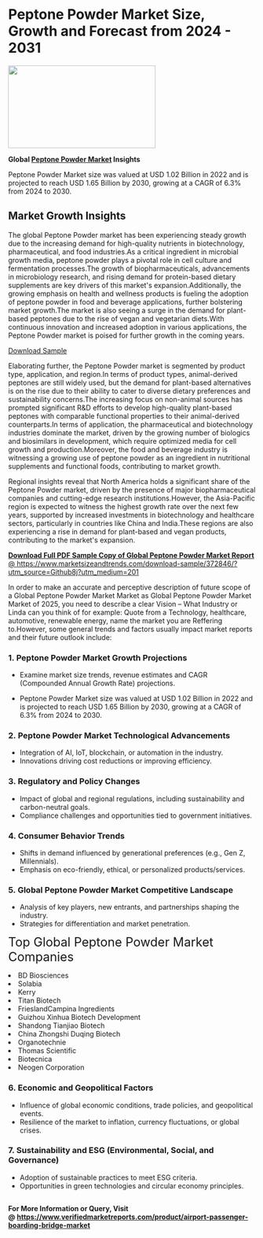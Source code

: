 <H1>Peptone Powder Market Size, Growth and Forecast from 2024 - 2031</H1><img class="aligncenter size-medium wp-image-584254" src="https://thirdeyenews.in/wp-content/uploads/2024/09/Global-Market-Research-300x168.jpeg" alt="" width="300" height="168" /><p><strong>Global&nbsp;<a href="https://www.marketsizeandtrends.com/download-sample/372846/?utm_source=Github8j?utm_medium=201">Peptone Powder Market</a> Insights</strong></p><p>Peptone Powder Market size was valued at USD 1.02 Billion in 2022 and is projected to reach USD 1.65 Billion by 2030, growing at a CAGR of 6.3% from 2024 to 2030.</p><p><h2>Market Growth Insights</h2> <p>The global Peptone Powder market has been experiencing steady growth due to the increasing demand for high-quality nutrients in biotechnology, pharmaceutical, and food industries.As a critical ingredient in microbial growth media, peptone powder plays a pivotal role in cell culture and fermentation processes.The growth of biopharmaceuticals, advancements in microbiology research, and rising demand for protein-based dietary supplements are key drivers of this market's expansion.Additionally, the growing emphasis on health and wellness products is fueling the adoption of peptone powder in food and beverage applications, further bolstering market growth.The market is also seeing a surge in the demand for plant-based peptones due to the rise of vegan and vegetarian diets.With continuous innovation and increased adoption in various applications, the Peptone Powder market is poised for further growth in the coming years.</p> <p><a href="#">Download Sample</a></p> <p>Elaborating further, the Peptone Powder market is segmented by product type, application, and region.In terms of product types, animal-derived peptones are still widely used, but the demand for plant-based alternatives is on the rise due to their ability to cater to diverse dietary preferences and sustainability concerns.The increasing focus on non-animal sources has prompted significant R&D efforts to develop high-quality plant-based peptones with comparable functional properties to their animal-derived counterparts.In terms of application, the pharmaceutical and biotechnology industries dominate the market, driven by the growing number of biologics and biosimilars in development, which require optimized media for cell growth and production.Moreover, the food and beverage industry is witnessing a growing use of peptone powder as an ingredient in nutritional supplements and functional foods, contributing to market growth.</p> <p>Regional insights reveal that North America holds a significant share of the Peptone Powder market, driven by the presence of major biopharmaceutical companies and cutting-edge research institutions.However, the Asia-Pacific region is expected to witness the highest growth rate over the next few years, supported by increased investments in biotechnology and healthcare sectors, particularly in countries like China and India.These regions are also experiencing a rise in demand for plant-based and vegan products, contributing to the market's expansion.</p> <p><a href="#"></p><p><span class=""><strong>Download Full PDF Sample Copy of Global Peptone Powder Market Report</strong> @ <a href="https://www.marketsizeandtrends.com/download-sample/372846/?utm_source=Github8j?utm_medium=201" target="_blank">https://www.marketsizeandtrends.com/download-sample/372846/?utm_source=Github8j?utm_medium=201</a></span></p><p>In order to make an accurate and perceptive description of future scope of a Global&nbsp;Peptone Powder Market Market as Global&nbsp;Peptone Powder Market Market of 2025, you need to describe a clear Vision &ndash; What Industry or Linda can you think of for example: Quote from a Technology, healthcare, automotive, renewable energy, name the market you are Reffering to.However, some general trends and factors usually impact market reports and their future outlook include:</p><h3>1.&nbsp;<strong>Peptone Powder Market Growth Projections</strong></h3><ul><li>Examine market size trends, revenue estimates and CAGR (Compounded Annual Growth Rate) projections.</li><li><p>Peptone Powder Market size was valued at USD 1.02 Billion in 2022 and is projected to reach USD 1.65 Billion by 2030, growing at a CAGR of 6.3% from 2024 to 2030.</p></li></ul><h3>2.&nbsp;<strong>Peptone Powder Market Technological Advancements</strong></h3><ul><li>Integration of AI, IoT, blockchain, or automation in the industry.</li><li>Innovations driving cost reductions or improving efficiency.</li></ul><h3>3.&nbsp;<strong>Regulatory and Policy Changes</strong></h3><ul><li>Impact of global and regional regulations, including sustainability and carbon-neutral goals.</li><li>Compliance challenges and opportunities tied to government initiatives.</li></ul><h3>4.&nbsp;<strong>Consumer Behavior Trends</strong></h3><ul><li>Shifts in demand influenced by generational preferences (e.g., Gen Z, Millennials).</li><li>Emphasis on eco-friendly, ethical, or personalized products/services.</li></ul><h3>5.&nbsp;<strong>Global Peptone Powder Market Competitive Landscape</strong></h3><ul><li>Analysis of key players, new entrants, and partnerships shaping the industry.</li><li>Strategies for differentiation and market penetration.</li></ul><p data-pm-slice="1 1 []"><span style="color: inherit; font-family: inherit; font-size: 25px;">Top Global Peptone Powder Market Companies</span></p><div class="" data-test-id=""><p><li>BD Biosciences</li><li> Solabia</li><li> Kerry</li><li> Titan Biotech</li><li> FrieslandCampina Ingredients</li><li> Guizhou Xinhua Biotech Development</li><li> Shandong Tianjiao Biotech</li><li> China Zhongshi Duqing Biotech</li><li> Organotechnie</li><li> Thomas Scientific</li><li> Biotecnica</li><li> Neogen Corporation</li></p></div><h3>6.&nbsp;<strong>Economic and Geopolitical Factors</strong></h3><ul><li>Influence of global economic conditions, trade policies, and geopolitical events.</li><li>Resilience of the market to inflation, currency fluctuations, or global crises.</li></ul><h3>7.&nbsp;<strong>Sustainability and ESG (Environmental, Social, and Governance)</strong></h3><ul><li>Adoption of sustainable practices to meet ESG criteria.</li><li>Opportunities in green technologies and circular economy principles.</li></ul><h2><strong style="font-size: 14px;">For More Information or Query, Visit @&nbsp;</strong><a style="background-color: #ffffff; font-size: 14px;" href="https://www.marketsizeandtrends.com/report/peptone-powder-market/" target="_blank">https://www.verifiedmarketreports.com/product/airport-passenger-boarding-bridge-market</a></h2>